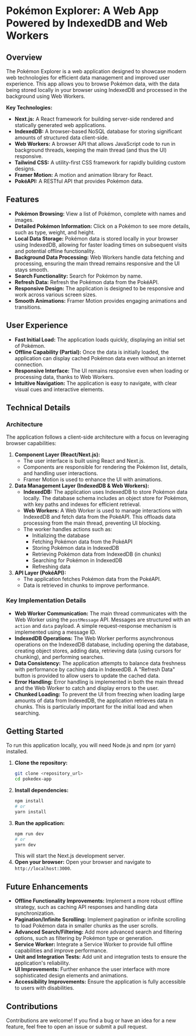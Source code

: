 # Pokémon Explorer: A Web App Powered by IndexedDB and Web Workers

## Overview

The Pokémon Explorer is a web application designed to showcase modern web technologies for efficient data management and improved user experience. This app allows you to browse Pokémon data, with the data being stored locally in your browser using IndexedDB and processed in the background using Web Workers.

**Key Technologies:**

* **Next.js:** A React framework for building server-side rendered and statically generated web applications.
* **IndexedDB:** A browser-based NoSQL database for storing significant amounts of structured data client-side.
* **Web Workers:** A browser API that allows JavaScript code to run in background threads, keeping the main thread (and thus the UI) responsive.
* **Tailwind CSS:** A utility-first CSS framework for rapidly building custom designs.
* **Framer Motion:** A motion and animation library for React.
* **PokéAPI:** A RESTful API that provides Pokémon data.

## Features

* **Pokémon Browsing:** View a list of Pokémon, complete with names and images.
* **Detailed Pokémon Information:** Click on a Pokémon to see more details, such as type, weight, and height.
* **Local Data Storage:** Pokémon data is stored locally in your browser using IndexedDB, allowing for faster loading times on subsequent visits and potential offline functionality.
* **Background Data Processing:** Web Workers handle data fetching and processing, ensuring the main thread remains responsive and the UI stays smooth.
* **Search Functionality:** Search for Pokémon by name.
* **Refresh Data:** Refresh the Pokémon data from the PokéAPI.
* **Responsive Design:** The application is designed to be responsive and work across various screen sizes.
* **Smooth Animations:** Framer Motion provides engaging animations and transitions.

## User Experience

* **Fast Initial Load:** The application loads quickly, displaying an initial set of Pokémon.
* **Offline Capability (Partial):** Once the data is initially loaded, the application can display cached Pokémon data even without an internet connection.
* **Responsive Interface:** The UI remains responsive even when loading or processing data, thanks to Web Workers.
* **Intuitive Navigation:** The application is easy to navigate, with clear visual cues and interactive elements.

## Technical Details

### Architecture

The application follows a client-side architecture with a focus on leveraging browser capabilities:

1.  **Component Layer (React/Next.js):**
    * The user interface is built using React and Next.js.
    * Components are responsible for rendering the Pokémon list, details, and handling user interactions.
    * Framer Motion is used to enhance the UI with animations.
2.  **Data Management Layer (IndexedDB & Web Workers):**
    * **IndexedDB:** The application uses IndexedDB to store Pokémon data locally.  The database schema includes an object store for Pokémon, with key paths and indexes for efficient retrieval.
    * **Web Workers:** A Web Worker is used to manage interactions with IndexedDB and fetch data from the PokéAPI.  This offloads data processing from the main thread, preventing UI blocking.
    * The worker handles actions such as:
        * Initializing the database
        * Fetching Pokémon data from the PokéAPI
        * Storing Pokémon data in IndexedDB
        * Retrieving Pokémon data from IndexedDB (in chunks)
        * Searching for Pokémon in IndexedDB
        * Refreshing data
3. **API Layer (PokéAPI):**
    * The application fetches Pokémon data from the PokéAPI.
    * Data is retrieved in chunks to improve performance.

### Key Implementation Details

* **Web Worker Communication:** The main thread communicates with the Web Worker using the `postMessage` API.  Messages are structured with an `action` and `data` payload.  A simple request-response mechanism is implemented using a message ID.
* **IndexedDB Operations:** The Web Worker performs asynchronous operations on the IndexedDB database, including opening the database, creating object stores, adding data, retrieving data (using cursors for chunking), and performing searches.
* **Data Consistency:** The application attempts to balance data freshness with performance by caching data in IndexedDB.  A "Refresh Data" button is provided to allow users to update the cached data.
* **Error Handling:** Error handling is implemented in both the main thread and the Web Worker to catch and display errors to the user.
* **Chunked Loading:** To prevent the UI from freezing when loading large amounts of data from IndexedDB, the application retrieves data in chunks. This is particularly important for the initial load and when searching.

## Getting Started

To run this application locally, you will need Node.js and npm (or yarn) installed.

1.  **Clone the repository:**
    ```bash
    git clone <repository_url>
    cd pokedex-app
    ```
2.  **Install dependencies:**
    ```bash
    npm install
    # or
    yarn install
    ```
3.  **Run the application:**
    ```bash
    npm run dev
    # or
    yarn dev
    ```
    This will start the Next.js development server.
4.  **Open your browser:**
    Open your browser and navigate to `http://localhost:3000`.


## Future Enhancements

* **Offline Functionality Improvements:** Implement a more robust offline strategy, such as caching API responses and handling data synchronization.
* **Pagination/Infinite Scrolling:** Implement pagination or infinite scrolling to load Pokémon data in smaller chunks as the user scrolls.
* **Advanced Search/Filtering:** Add more advanced search and filtering options, such as filtering by Pokémon type or generation.
* **Service Worker:** Integrate a Service Worker to provide full offline capabilities and improve performance.
* **Unit and Integration Tests:** Add unit and integration tests to ensure the application's reliability.
* **UI Improvements:** Further enhance the user interface with more sophisticated design elements and animations.
* **Accessibility Improvements:** Ensure the application is fully accessible to users with disabilities.

## Contributions

Contributions are welcome! If you find a bug or have an idea for a new feature, feel free to open an issue or submit a pull request.
